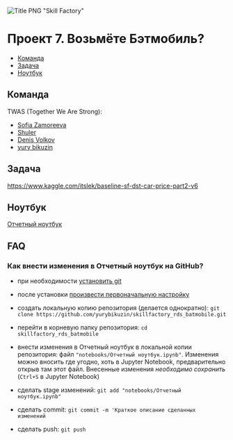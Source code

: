 ![Title PNG "Skill Factory"](/assets/skillfactory_logo.png)
# Проект 7. Возьмёте Бэтмобиль?

<!-- vim-markdown-toc Redcarpet -->

* [Команда](#команда)
* [Задача](#задача)
* [Ноутбук](#ноутбук)

<!-- vim-markdown-toc -->

## Команда

TWAS (Together We Are Strong): 
- [Sofia Zamoreeva](https://sfdatasciencecourse.slack.com/archives/D0187AWUYFQ)
- [Shuler](https://sfdatasciencecourse.slack.com/archives/D017GFWS42V)
- [Denis Volkov](https://sfdatasciencecourse.slack.com/archives/D01751QRQDR)
- [yury bikuzin](https://sfdatasciencecourse.slack.com/archives/D017E787B7S)

## Задача

https://www.kaggle.com/itslek/baseline-sf-dst-car-price-part2-v6

## Ноутбук

[Отчетный ноутбук](notebooks/Отчетный%20ноутбук.ipynb)

## FAQ

### Как внести изменения в Отчетный ноутбук на GitHub?

- при необходимости [установить git](https://git-scm.com/book/ru/v2/%D0%92%D0%B2%D0%B5%D0%B4%D0%B5%D0%BD%D0%B8%D0%B5-%D0%A3%D1%81%D1%82%D0%B0%D0%BD%D0%BE%D0%B2%D0%BA%D0%B0-Git)

- после установки [произвести первоначальную настройку](https://git-scm.com/book/ru/v2/%D0%92%D0%B2%D0%B5%D0%B4%D0%B5%D0%BD%D0%B8%D0%B5-%D0%9F%D0%B5%D1%80%D0%B2%D0%BE%D0%BD%D0%B0%D1%87%D0%B0%D0%BB%D1%8C%D0%BD%D0%B0%D1%8F-%D0%BD%D0%B0%D1%81%D1%82%D1%80%D0%BE%D0%B9%D0%BA%D0%B0-Git)

- создать локальную копию репозитория (делается однократно): `git clone https://github.com/yurybikuzin/skillfactory_rds_batmobile.git`

- перейти в корневую папку репозитория: `cd skillfactory_rds_batmobile`

- внести изменения в Отчетный ноутбук в локальной копии репозитория: файл `"notebooks/Отчетный ноутбук.ipynb"`. Изменения можно вносить где угодно, хоть в Jupyter Notebook, предварительно открыв там этот файл. Внесенные изменения *необходимо сохранить* (`Ctrl+S` в Jupyter Notebook)

- сделать stage изменений: `git add "notebooks/Отчетный ноутбук.ipynb"`

- сделать commit: `git commit -m 'Краткое описание сделанных изменений`

- сделать push: `git push`

